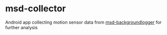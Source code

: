 # msd-collector
Android app collecting motion sensor data from [msd-backgroundlogger](https://github.com/nyrrrr/msd-backgroundlogger) for further analysis
